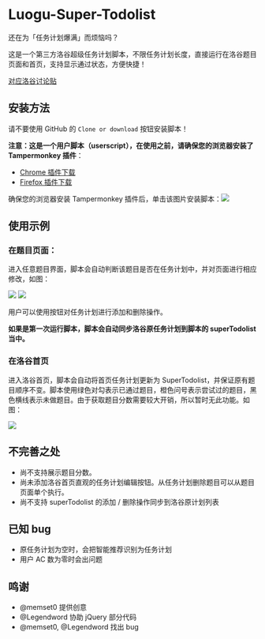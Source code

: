 # Luogu-Super-Todolist

还在为「任务计划爆满」而烦恼吗？

这是一个第三方洛谷超级任务计划脚本，不限任务计划长度，直接运行在洛谷题目页面和首页，支持显示通过状态，方便快捷！

[对应洛谷讨论贴](https://www.luogu.org/discuss/show/99150)

## 安装方法

请不要使用 GitHub 的 `Clone or download` 按钮安装脚本！

**注意：这是一个用户脚本（userscript），在使用之前，请确保您的浏览器安装了 Tampermonkey 插件**：
- [Chrome 插件下载](https://chrome.google.com/webstore/detail/tampermonkey/dhdgffkkebhmkfjojejmpbldmpobfkfo)
- [Firefox 插件下载](https://addons.mozilla.org/zh-CN/firefox/addon/tampermonkey/)

确保您的浏览器安装 Tampermonkey 插件后，单击该图片安装脚本：[![](https://s2.ax1x.com/2019/02/10/kaCnRU.png)](https://greasyfork.org/zh-CN/scripts/377607-%E6%B4%9B%E8%B0%B7%E8%B6%85%E7%BA%A7%E4%BB%BB%E5%8A%A1%E8%AE%A1%E5%88%92-%E7%AC%AC%E4%B8%89%E6%96%B9)

## 使用示例

### 在题目页面：

进入任意题目界面，脚本会自动判断该题目是否在任务计划中，并对页面进行相应修改，如图：

![](https://s2.ax1x.com/2019/02/10/ka96v4.png) ![](https://s2.ax1x.com/2019/02/10/ka92r9.png)

用户可以使用按钮对任务计划进行添加和删除操作。

**如果是第一次运行脚本，脚本会自动同步洛谷原任务计划到脚本的 superTodolist 当中。**

### 在洛谷首页

进入洛谷首页，脚本会自动将首页任务计划更新为 SuperTodolist，并保证原有题目顺序不变。脚本使用绿色对勾表示已通过题目，橙色问号表示尝试过的题目，黑色横线表示未做题目。由于获取题目分数需要较大开销，所以暂时无此功能。如图：

![](https://s2.ax1x.com/2019/02/10/ka9bKH.png)

## 不完善之处

- 尚不支持展示题目分数。
- 尚未添加洛谷首页直观的任务计划编辑按钮。从任务计划删除题目可以从题目页面单个执行。
- 尚不支持 superTodolist 的添加 / 删除操作同步到洛谷原计划列表

## 已知 bug

- 原任务计划为空时，会把智能推荐识别为任务计划
- 用户 AC 数为零时会出问题

## 鸣谢

- @memset0 提供创意
- @Legendword 协助 jQuery 部分代码
- @memset0, @Legendword 找出 bug